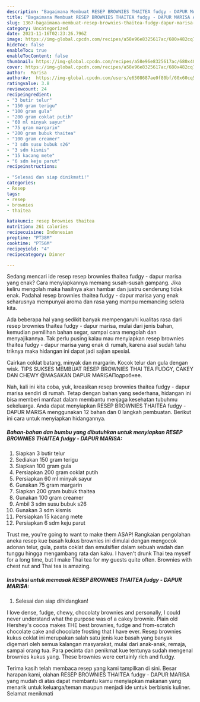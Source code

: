```yaml
---
description: "Bagaimana Membuat RESEP BROWNIES THAITEA fudgy - DAPUR MARISA Anti Gagal"
title: "Bagaimana Membuat RESEP BROWNIES THAITEA fudgy - DAPUR MARISA Anti Gagal"
slug: 1367-bagaimana-membuat-resep-brownies-thaitea-fudgy-dapur-marisa-anti-gagal
category: Uncategorized
date: 2021-11-16T02:23:26.796Z
image: https://img-global.cpcdn.com/recipes/a58e96e8325617ac/680x482cq70/resep-brownies-thaitea-fudgy-dapur-marisa-foto-resep-utama.jpg
hideToc: false
enableToc: true
enableTocContent: false
thumbnail: https://img-global.cpcdn.com/recipes/a58e96e8325617ac/680x482cq70/resep-brownies-thaitea-fudgy-dapur-marisa-foto-resep-utama.jpg
cover: https://img-global.cpcdn.com/recipes/a58e96e8325617ac/680x482cq70/resep-brownies-thaitea-fudgy-dapur-marisa-foto-resep-utama.jpg
author:  Marisa
authorAv:  https://img-global.cpcdn.com/users/e6508687ae0f80bf/60x60cq50/avatar.jpg
ratingvalue: 3.8
reviewcount: 24
recipeingredient:
- "3 butir telur"
- "150 gram terigu"
- "100 gram gula"
- "200 gram coklat putih"
- "60 ml minyak sayur"
- "75 gram margarin"
- "200 gram bubuk thaitea"
- "100 gram creamer"
- "3 sdm susu bubuk s26"
- "3 sdm kismis"
- "15 kacang mete"
- "6 sdm keju parut"
recipeinstructions:

- "Selesai dan siap dinikmati!"
categories:
- Resep
tags:
- resep
- brownies
- thaitea

katakunci: resep brownies thaitea 
nutrition: 261 calories
recipecuisine: Indonesian
preptime: "PT38M"
cooktime: "PT56M"
recipeyield: "4"
recipecategory: Dinner

---
```



Sedang mencari ide resep resep brownies thaitea fudgy - dapur marisa yang enak? Cara menyiapkannya memang susah-susah gampang. Jika keliru mengolah maka hasilnya akan hambar dan justru cenderung tidak enak. Padahal resep brownies thaitea fudgy - dapur marisa yang enak seharusnya mempunyai aroma dan rasa yang mampu memancing selera kita.


Ada beberapa hal yang sedikit banyak mempengaruhi kualitas rasa dari resep brownies thaitea fudgy - dapur marisa, mulai dari jenis bahan, kemudian pemilihan bahan segar, sampai cara mengolah dan menyajikannya. Tak perlu pusing kalau mau menyiapkan resep brownies thaitea fudgy - dapur marisa yang enak di rumah, karena asal sudah tahu triknya maka hidangan ini dapat jadi sajian spesial.

Cairkan coklat batang, minyak dan margarin. Kocok telur dan gula dengan wisk. TIPS SUKSES MEMBUAT RESEP BROWNIES THAI TEA FUDGY, CAKEY DAN CHEWY @MASAKAN DAPUR MARISAПодробнее.


Nah, kali ini kita coba, yuk, kreasikan resep brownies thaitea fudgy - dapur marisa sendiri di rumah. Tetap dengan bahan yang sederhana, hidangan ini bisa memberi manfaat dalam membantu menjaga kesehatan tubuhmu sekeluarga. Anda dapat menyiapkan RESEP BROWNIES THAITEA fudgy - DAPUR MARISA menggunakan 12 bahan dan 0 langkah pembuatan. Berikut ini cara untuk menyiapkan hidangannya.

<!--inarticleads1-->

##### Bahan-bahan dan bumbu yang dibutuhkan untuk menyiapkan RESEP BROWNIES THAITEA fudgy - DAPUR MARISA:

1. Siapkan 3 butir telur
1. Sediakan 150 gram terigu
1. Siapkan 100 gram gula
1. Persiapkan 200 gram coklat putih
1. Persiapkan 60 ml minyak sayur
1. Gunakan 75 gram margarin
1. Siapkan 200 gram bubuk thaitea
1. Gunakan 100 gram creamer
1. Ambil 3 sdm susu bubuk s26
1. Gunakan 3 sdm kismis
1. Persiapkan 15 kacang mete
1. Persiapkan 6 sdm keju parut


Trust me, you&#39;re going to want to make them ASAP! Rangkaian pengolahan aneka resep kue basah kukus brownies ini dimulai dengan mengocok adonan telur, gula, pasta coklat dan emulsifier dalam sebuah wadah dan tunggu hingga mengambang rata dan kaku. I haven&#39;t drunk Thai tea myself for a long time, but I make Thai tea for my guests quite often. Brownies with chest nut and Thai tea is amazing. 

<!--inarticleads2-->

##### Instruksi untuk memasak RESEP BROWNIES THAITEA fudgy - DAPUR MARISA:


1. Selesai dan siap dihidangkan!

I love dense, fudge, chewy, chocolaty brownies and personally, I could never understand what the purpose was of a cakey brownie. Plain old Hershey&#39;s cocoa makes THE best brownies, fudge and from-scratch chocolate cake and chocolate frosting that I have ever. Resep brownies kukus coklat ini merupakan salah satu jenis kue basah yang banyak digemari oleh semua kalangan masyarakat, mulai dari anak-anak, remaja, sampai orang tua. Para pecinta dan penikmat kue tentunya sudah mengenal brownies kukus yang. These brownies were certainly rich and fudgy. 

Terima kasih telah membaca resep yang kami tampilkan di sini. Besar harapan kami, olahan RESEP BROWNIES THAITEA fudgy - DAPUR MARISA yang mudah di atas dapat membantu kamu menyiapkan makanan yang menarik untuk keluarga/teman maupun menjadi ide untuk berbisnis kuliner. Selamat menikmati
